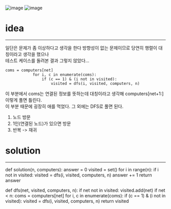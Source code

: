 ![image](https://user-images.githubusercontent.com/89527573/214509855-d510e87a-ab97-4fd8-9c45-7da756258df8.png)
![image](https://user-images.githubusercontent.com/89527573/214509908-2ef5c63b-29c0-40e5-b01f-a635794307b1.png)

# idea
----
일단은 문제가 좀 이상하다고 생각을 한다
방향성이 없는 문제이므로 당연히 행렬이 대칭이라고 생각을 했으나  
테스트 케이스를 돌려본 결과 그렇지 않았다...   
```
coms = computers[net]
            for i, c in enumerate(coms):
                if (c == 1) & (i not in visited):
                    visited = dfs(i, visited, computers, n)
```
이 부분에서 coms는 연결된 정보를 뜻하는데 대칭이라고 생각해 computers[net+1:] 이렇게 풀면 틀린다.   
이 부분 때문에 굉장히 애를 먹었다. 그 외에는 DFS로 풀면 된다.

1. 노드 방문
2. 1인(연결된 노드)가 있으면 방문
3. 반복 -> 재귀

# solution
----
def solution(n, computers):
    answer = 0
    visited = set()
    for i in range(n):
        if i not in visited:
            visited = dfs(i, visited, computers, n)
            answer += 1
    return answer

def dfs(net, visited, computers, n):
    if net not in visited:
        visited.add(net)
        if net < n:
            coms = computers[net]
            for i, c in enumerate(coms):
                if (c == 1) & (i not in visited):
                    visited = dfs(i, visited, computers, n)
    return visited
